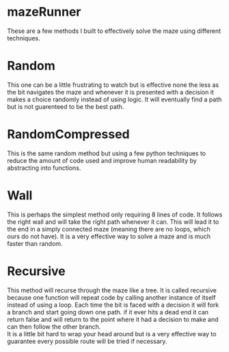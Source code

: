# mazeRunner

These are a few methods I built to effectively solve the maze using different techniques.

# Random
This one can be a little frustrating to watch but is effective none the less as the bit navigates the maze
and whenever it is presented with a decision it makes a choice randomly instead of using logic.  It will 
eventually find a path but is not guarenteed to be the best path.

# RandomCompressed
This is the same random method but using a few python techniques to reduce the amount of code used and 
improve human readability by abstracting into functions.

# Wall
This is perhaps the simplest method only requiring 8 lines of code.  It follows the right wall and will 
take the right path whenever it can.  This will lead it to the end in a simply connected maze (meaning 
there are no loops, which ours do not have).  It is a very effective way to solve a maze and is much
faster than random.

# Recursive
This method will recurse through the maze like a tree.  It is called recursive because one function will 
repeat code by calling another instance of itself instead of using a loop.  Each time the bit is faced with
a decision it will fork a branch and start going down one path.  if it ever hits a dead end it can return
false and will return to the point where it had a decision to make and can then follow the other branch.  
It is a little bit hard to wrap your head around but is a very effective way to guarantee every possible
route will be tried if necessary.

